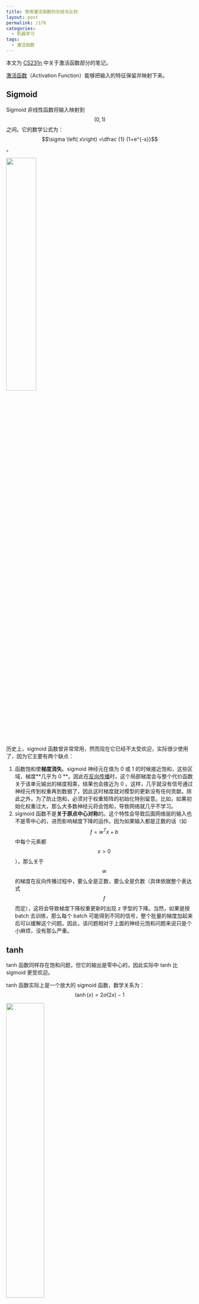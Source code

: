 ```yaml
---
title: 常用激活函数的总结与比较
layout: post
permalink: /176
categories:
  - 机器学习
tags:
  - 激活函数
---
```

本文为 [CS231n](http://cs231n.stanford.edu/) 中关于激活函数部分的笔记。

[激活函数](https://en.wikipedia.org/wiki/Activation_function)（Activation Function）能够把输入的特征保留并映射下来。

## Sigmoid

Sigmoid 非线性函数将输入映射到 $$ \left( 0,1\right) $$ 之间。它的数学公式为：$$\sigma \left( x\right) =\dfrac {1} {1+e^{-x}}$$。

<img src="https://upload.wikimedia.org/wikipedia/commons/thumb/8/88/Logistic-curve.svg/600px-Logistic-curve.svg.png" width="40%" >

历史上，sigmoid 函数曾非常常用，然而现在它已经不太受欢迎，实际很少使用了，因为它主要有两个缺点：

1. 函数饱和使**梯度消失**。sigmoid 神经元在值为 0 或 1 的时候接近饱和，这些区域，梯度**几乎为 0 **。因此在[反向传播](https://en.wikipedia.org/wiki/Backpropagation)时，这个局部梯度会与整个代价函数关于该单元输出的梯度相乘，结果也会接近为 0 。这样，几乎就没有信号通过神经元传到权重再到数据了，因此这时梯度就对模型的更新没有任何贡献。除此之外，为了防止饱和，必须对于权重矩阵的初始化特别留意。比如，如果初始化权重过大，那么大多数神经元将会饱和，导致网络就几乎不学习。
2. sigmoid 函数不是**关于原点中心对称**的。这个特性会导致后面网络层的输入也不是零中心的，进而影响梯度下降的运作。因为如果输入都是正数的话（如 $$f=w^{T}x+b$$ 中每个元素都 $$x>0$$ ），那么关于 $$w$$ 的梯度在反向传播过程中，要么全是正数，要么全是负数（具体依据整个表达式 $$f$$ 而定），这将会导致梯度下降权重更新时出现 z 字型的下降。当然，如果是按 batch 去训练，那么每个 batch 可能得到不同的信号，整个批量的梯度加起来后可以缓解这个问题。因此，该问题相对于上面的神经元饱和问题来说只是个小麻烦，没有那么严重。

## tanh

tanh 函数同样存在饱和问题，但它的输出是零中心的，因此实际中 tanh 比 sigmoid 更受欢迎。

tanh 函数实际上是一个放大的 sigmoid 函数，数学关系为：$$\tanh \left( x\right) =2\sigma \left( 2x\right) -1$$

<img src="http://mathworld.wolfram.com/images/interactive/TanhReal.gif" width="45%" >

## ReLU

[ReLU](https://en.wikipedia.org/wiki/Rectifier_(neural_networks)) 近些年来非常流行。它的数学公式为：$$f\left( x\right) =\max \left( 0,x\right) $$。

<img src="http://cs231n.github.io/assets/nn1/relu.jpeg" width="45%" >

$$w$$ 是二维时，ReLU 的效果如图：

<img src="http://7pn4yt.com1.z0.glb.clouddn.com/blog-relu-perf.png" width="85%" >

ReLU 的优点：

1. 相较于 sigmoid 和 tanh 函数，ReLU 对于 SGD 的收敛有巨大的加速作用（[Alex Krizhevsky](http://www.cs.toronto.edu/~fritz/absps/imagenet.pdf) 指出有 6 倍之多）。有人认为这是由它的线性、非饱和的公式导致的。<img src="https://ws1.sinaimg.cn/large/9cd77f2egy1fcfm229cjaj20k40ge3z4" width="55%" >
2. 相比于 sigmoid/tanh，ReLU 只需要一个阈值就可以得到激活值，而不用去算一大堆复杂的（指数）运算。

ReLU 的缺点是，它在训练时比较脆弱并且可能”死掉“。

举例来说：一个非常大的梯度经过一个 ReLU 神经元，更新过参数之后，这个神经元再也不会对任何数据有激活现象了。如果这种情况发生，那么从此所有流过这个神经元的梯度将都变成 0。

也就是说，这个 ReLU 单元在训练中将不可逆转的死亡，导致了数据多样化的丢失。实际中，如果学习率设置得太高，可能会发现网络中 40% 的神经元都会死掉（在整个训练集中这些神经元都不会被激活）。合理设置学习率，会降低这种情况的发生概率。

## Leaky ReLU

Leaky ReLU 是为解决“ ReLU 死亡”问题的尝试。ReLU 中当 x<0 时，函数值为 0。而 Leaky ReLU 则是给出一个很小的负数梯度值，比如 0.01。

<img src="http://lamda.nju.edu.cn/weixs/project/CNNTricks/imgs/leaky.png" width="55%" >

有些研究者的论文指出这个激活函数表现很不错，但是其效果并不是很稳定。

Kaiming He 等人在 2015 年发布的论文 [Delving Deep into Rectifiers](https://link.zhihu.com/?target=http%3A//arxiv.org/abs/1502.01852) 中介绍了一种新方法PReLU，把负区间上的斜率当做每个神经元中的一个参数来训练。然而该激活函数在在不同任务中表现的效果也没有特别清晰。

## Maxout

Maxout 是对 ReLU 和 Leaky ReLU 的一般化归纳，它的函数公式是（二维时）：$$\max \left( w_{1}^{T}+b_{1},W_{2}^{T}+b_{2}\right) $$。ReLU 和 Leaky ReLU 都是这个公式的特殊情况（比如 ReLU 就是当 $$w_{1},b_{1}=0$$时）。

这样 Maxout 神经元就拥有 ReLU 单元的所有优点（线性和不饱和），而没有它的缺点（死亡的ReLU单元）。然而和 ReLU 对比，它每个神经元的参数数量增加了一倍，这就导致整体参数的数量激增。

## 如何选择激活函数？

通常来说，很少会把各种激活函数串起来在一个网络中使用的。

如果使用 ReLU，那么一定要小心设置 learning rate，而且要注意不要让你的网络出现很多 “dead” 神经元，如果这个问题不好解决，那么可以试试 Leaky ReLU、PReLU 或者 Maxout.

最好不要用 sigmoid，可以试试 tanh，不过可以预期它的效果会比不上 ReLU 和 Maxout.

